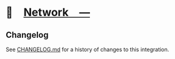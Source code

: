 # 🚠 [Network —]

[Network —]: httpS://npmjs.org/@playform/network

## Changelog

See [CHANGELOG.md](CHANGELOG.md) for a history of changes to this integration.
